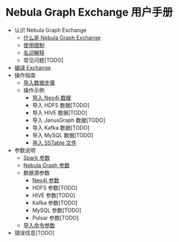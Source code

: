 # Nebula Graph Exchange 用户手册

- 认识 Nebula Graph Exchange
  - [什么是 Nebula Graph Exchange](about-exchange/ex-ug-what-is-exchange.md)
  - [使用限制](about-exchange/ex-ug-limitations.md)
  - [名词解释](about-exchange/ex-ug-terms.md)
  - 常见问题[TODO]
- [编译 Exchange](ex-ug-compile.md)
- 操作指南
  - [导入数据步骤](use-exchange/ex-ug-import-steps.md)
  - 操作示例
    - [导入 Neo4j 数据](use-exchange/ex-ug-import-from-neo4j.md)
    - 导入 HDFS 数据[TODO]
    - 导入 HIVE 数据[TODO]
    - 导入 JanusGraph 数据[TODO]
    - 导入 Kafka 数据[TODO]
    - 导入 MySQL 数据[TODO]
    - [导入 SSTable 文件](use-exchange/ex-ug-import-sst.md)
- 参数说明
  - [Spark 参数](parameter-reference/ex-ug-paras-spark.md)
  - [Nebula Graph 参数](parameter-reference/ex-ug-paras-nebulagraph.md)
  - 数据源参数
    - [Neo4j 参数](parameter-reference/ex-ug-paras-neo4j.md)
    - HDFS 参数[TODO]
    - HIVE 参数[TODO]
    - Kafka 参数[TODO]
    - MySQL 参数[TODO]
    - Pulsar 参数[TODO]
  - [导入命令参数](parameter-reference/ex-ug-para-import-command.md)
- 错误信息[TODO]
